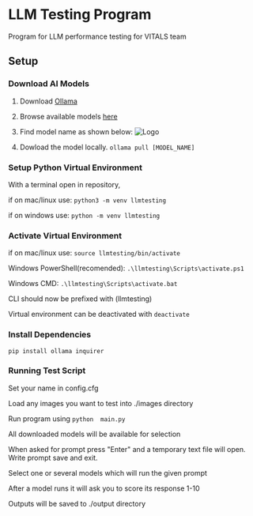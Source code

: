 
# LLM Testing Program

Program for LLM performance testing for VITALS team


## Setup
### Download AI Models
1. Download [Ollama](https://ollama.com/download)

2. Browse available models [here](https://ollama.com/library)

3. Find model name as shown below:
![Logo](https://i.ibb.co/KFT7xtJ/model-id.png)

4. Dowload the model locally.
```ollama pull [MODEL_NAME]```
### Setup Python Virtual Environment
With a terminal open in repository,

if on mac/linux use:
```python3 -m venv llmtesting```

if on windows use:
```python -m venv llmtesting```
### Activate Virtual Environment
if on mac/linux use:
```source llmtesting/bin/activate```

Windows PowerShell(recomended):
```.\llmtesting\Scripts\activate.ps1```

Windows CMD:
```.\llmtesting\Scripts\activate.bat```

CLI should now be prefixed with (llmtesting)

Virtual environment can be deactivated with ```deactivate```
### Install Dependencies
```pip install ollama inquirer```

### Running Test Script
Set your name in config.cfg

Load any images you want to test into ./images directory

Run program using ```python  main.py```

All downloaded models will be available for selection

When asked for prompt press "Enter" and a temporary text file will open. Write prompt save and exit.

Select one or several models which will run the given prompt

After a model runs it will ask you to score its response 1-10

Outputs will be saved to ./output directory
